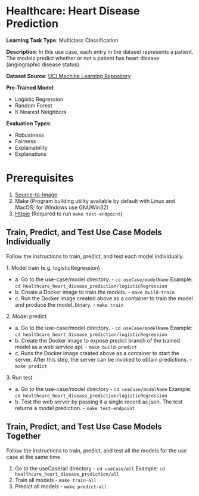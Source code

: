 # Healthcare: Heart Disease Prediction

**Learning Task Type**: Multiclass Classification

**Description**: In this use case, each entry in the dataset represents a patient. The models predict whether or not a patient has heart disease (angiographic disease status).

**Dataset Source**: [UCI Machine Learning Repository](http://archive.ics.uci.edu/ml/datasets/Heart+Disease)

**Pre-Trained Model**:

  - Logistic Regression
  - Random Forest
  - K Nearest Neighbors

**Evaluation Types**:

  - Robustness
  - Fairness
  - Explainability
  - Explanations

# Prerequisites

1. [Source-to-Image](https://github.com/openshift/source-to-image)
2. Make (Program building utility available by default with Linux and MacOS; for Windows use GNUWin32)
3. [Httpie](https://httpie.org/) (Required to run `make test-endpoint`)


## Train, Predict, and Test Use Case Models Individually

Follow the instructions to train, predict, and test each model individually.

1\. Model train (e.g. logisticRegression)

 - a. Go to the use-case/model directory.  - `cd useCase/modelName` Example: `cd healthcare_heart_disease_prediction/logisticRegression`
 - b. Create a Docker image to train the models. -  `make build-train`
 - c. Run the Docker image created above as a container to train the model and produce the model_binary. - `make train`

2\. Model predict

 - a. Go to the use-case/model directory. - `cd useCase/modelName` Example: `cd healthcare_heart_disease_prediction/logisticRegression`
 - b. Create the Docker image to expose predict branch of the trained model as a web service api. -  `make build-predict`
 - c. Runs the Docker image created above as a container to start the server. After this step, the server can be invoked to obtain predictions. -  `make predict`

3\. Run test

 - a. Go to the use-case/model directory - `cd useCase/modelName` Example: `cd healthcare_heart_disease_prediction/logisticRegression`
 - b. Test the web server by passing it a single record as json. The test returns a model prediction. - `make test-endpoint`

## Train, Predict, and Test Use Case Models Together

Follow the instructions to train, predict, and test all the models for the use case at the same time.

1. Go to the useCase/all directory - `cd useCase/all` Example: `cd healthcare_heart_disease_prediction/all`
2. Train all models -  `make train-all`
3. Predict all models -  `make predict-all`
